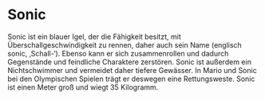 # Sonic

Sonic ist ein blauer Igel, der die Fähigkeit besitzt, mit Überschallgeschwindigkeit zu rennen, daher auch sein Name (englisch sonic, ‚Schall-‘). Ebenso kann er sich zusammenrollen und dadurch Gegenstände und feindliche Charaktere zerstören. Sonic ist außerdem ein Nichtschwimmer und vermeidet daher tiefere Gewässer. In Mario und Sonic bei den Olympischen Spielen trägt er deswegen eine Rettungsweste. Sonic ist einen Meter groß und wiegt 35 Kilogramm.